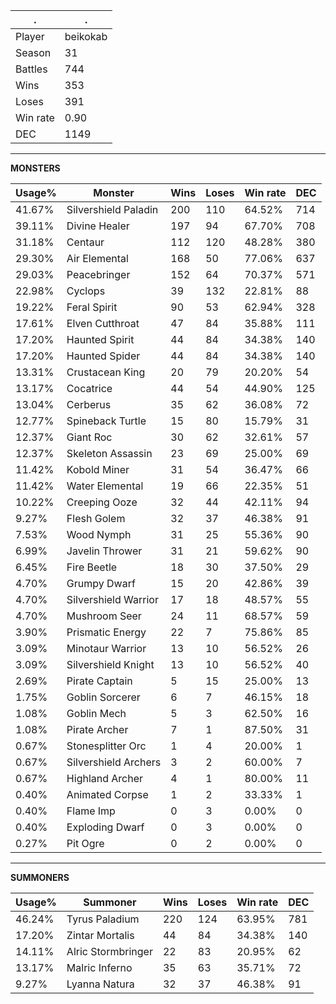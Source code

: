 .|.
|-|-
Player|beikokab
Season|31
Battles|744
Wins|353
Loses|391
Win rate|0.90
DEC|1149

---
**MONSTERS**

Usage%|Monster|Wins|Loses|Win rate|DEC|
-|-|-|-|-|-|
41.67%|Silvershield Paladin|200|110|64.52%|714|
39.11%|Divine Healer|197|94|67.70%|708|
31.18%|Centaur|112|120|48.28%|380|
29.30%|Air Elemental|168|50|77.06%|637|
29.03%|Peacebringer|152|64|70.37%|571|
22.98%|Cyclops|39|132|22.81%|88|
19.22%|Feral Spirit|90|53|62.94%|328|
17.61%|Elven Cutthroat|47|84|35.88%|111|
17.20%|Haunted Spirit|44|84|34.38%|140|
17.20%|Haunted Spider|44|84|34.38%|140|
13.31%|Crustacean King|20|79|20.20%|54|
13.17%|Cocatrice|44|54|44.90%|125|
13.04%|Cerberus|35|62|36.08%|72|
12.77%|Spineback Turtle|15|80|15.79%|31|
12.37%|Giant Roc|30|62|32.61%|57|
12.37%|Skeleton Assassin|23|69|25.00%|69|
11.42%|Kobold Miner|31|54|36.47%|66|
11.42%|Water Elemental|19|66|22.35%|51|
10.22%|Creeping Ooze|32|44|42.11%|94|
9.27%|Flesh Golem|32|37|46.38%|91|
7.53%|Wood Nymph|31|25|55.36%|90|
6.99%|Javelin Thrower|31|21|59.62%|90|
6.45%|Fire Beetle|18|30|37.50%|29|
4.70%|Grumpy Dwarf|15|20|42.86%|39|
4.70%|Silvershield Warrior|17|18|48.57%|55|
4.70%|Mushroom Seer|24|11|68.57%|59|
3.90%|Prismatic Energy|22|7|75.86%|85|
3.09%|Minotaur Warrior|13|10|56.52%|26|
3.09%|Silvershield Knight|13|10|56.52%|40|
2.69%|Pirate Captain|5|15|25.00%|13|
1.75%|Goblin Sorcerer|6|7|46.15%|18|
1.08%|Goblin Mech|5|3|62.50%|16|
1.08%|Pirate Archer|7|1|87.50%|31|
0.67%|Stonesplitter Orc|1|4|20.00%|1|
0.67%|Silvershield Archers|3|2|60.00%|7|
0.67%|Highland Archer|4|1|80.00%|11|
0.40%|Animated Corpse|1|2|33.33%|1|
0.40%|Flame Imp|0|3|0.00%|0|
0.40%|Exploding Dwarf|0|3|0.00%|0|
0.27%|Pit Ogre|0|2|0.00%|0|

---
**SUMMONERS**

Usage%|Summoner|Wins|Loses|Win rate|DEC|
-|-|-|-|-|-|
46.24%|Tyrus Paladium|220|124|63.95%|781|
17.20%|Zintar Mortalis|44|84|34.38%|140|
14.11%|Alric Stormbringer|22|83|20.95%|62|
13.17%|Malric Inferno|35|63|35.71%|72|
9.27%|Lyanna Natura|32|37|46.38%|91|
